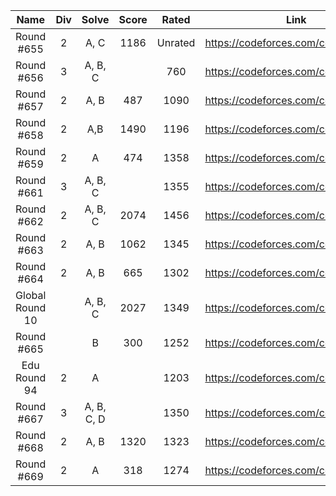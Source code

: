 |    Name    | Div |  Solve  | Score |  Rated  |                 Link                 |
|:----------:|:---:|:-------:|:-----:|:-------:|:------------------------------------:|
| Round #655 |  2  |   A, C  |  1186 | Unrated | https://codeforces.com/contest/1372/ |
| Round #656 |  3  | A, B, C |       |   760   | https://codeforces.com/contest/1385/ |
| Round #657 |  2  |   A, B  |  487  |   1090  | https://codeforces.com/contest/1379/ |
| Round #658 |  2  |   A,B   |  1490 |   1196  | https://codeforces.com/contest/1382/ |
| Round #659 |  2  |   A     |  474  |   1358  | https://codeforces.com/contest/1384/ |
| Round #661 |  3  | A, B, C |       |   1355  | https://codeforces.com/contest/1399/ |
| Round #662 |  2  | A, B, C |  2074 |   1456  | https://codeforces.com/contest/1393/ |
| Round #663 |  2  | A, B |  1062 |   1345  | https://codeforces.com/contest/1391/ |
| Round #664 |  2  | A, B |  665 |   1302  | https://codeforces.com/contest/1395/ |
| Global Round 10 |    | A, B, C |  2027 |   1349  | https://codeforces.com/contest/1392/ |
| Round #665 |    | B |  300 |   1252  | https://codeforces.com/contest/1401/ |
| Edu Round 94 | 2 | A |   |   1203  | https://codeforces.com/contest/1400/ |
| Round #667 | 3 | A, B, C, D |   |   1350  | https://codeforces.com/contest/1409/ |
| Round #668 | 2 | A, B | 1320 | 1323 | https://codeforces.com/contest/1405/ |
| Round #669 | 2 | A | 318 | 1274 | https://codeforces.com/contest/1407/ |
